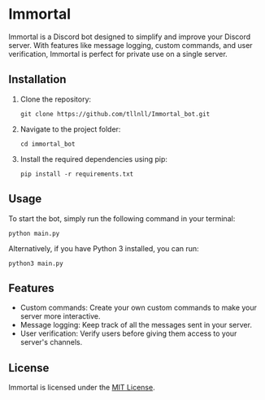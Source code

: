 # Immortal

Immortal is a Discord bot designed to simplify and improve your Discord server. With features like message logging, custom commands, and user verification, Immortal is perfect for private use on a single server.

## Installation

1. Clone the repository:
   ```
   git clone https://github.com/tllnll/Immortal_bot.git
   ```

2. Navigate to the project folder:
   ```
   cd immortal_bot
   ```

3. Install the required dependencies using pip:
   ```
   pip install -r requirements.txt
   ```

## Usage

To start the bot, simply run the following command in your terminal:
```
python main.py
```

Alternatively, if you have Python 3 installed, you can run:
```
python3 main.py
```

## Features

- Custom commands: Create your own custom commands to make your server more interactive.
- Message logging: Keep track of all the messages sent in your server.
- User verification: Verify users before giving them access to your server's channels.

## License

Immortal is licensed under the [MIT License](https://github.com/tllnll/Immortal_bot/blob/main/LICENSE.md).
